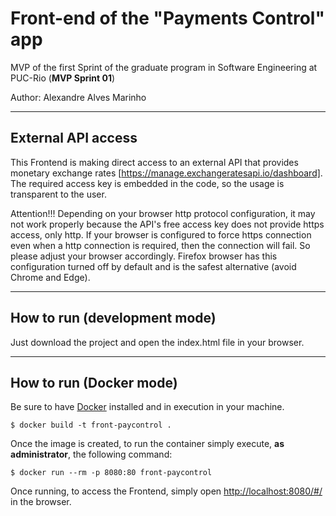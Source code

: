 # Front-end of the "Payments Control" app
MVP of the first Sprint of the graduate program in Software Engineering at PUC-Rio (**MVP Sprint 01**)

Author: Alexandre Alves Marinho

---
## External API access
This Frontend is making direct access to an external API that provides monetary exchange rates [https://manage.exchangeratesapi.io/dashboard].
The required access key is embedded in the code, so the usage is transparent to the user.

Attention!!! Depending on your browser http protocol configuration, it may not work properly because the API's free access
key does not provide https access, only http. If your browser is configured to force https connection even when a http connection is required, then the connection will fail. So please adjust your browser accordingly.
Firefox browser has this configuration turned off by default and is the safest alternative (avoid Chrome and Edge).

---
## How to run (development mode)

Just download the project and open the index.html file in your browser.

---
## How to run (Docker mode)

Be sure to have [Docker](https://docs.docker.com/engine/install/) installed and in execution in your machine.

```
$ docker build -t front-paycontrol .
```

Once the image is created, to run the container simply execute, **as administrator**, the following command:

```
$ docker run --rm -p 8080:80 front-paycontrol
```

Once running, to access the Frontend, simply open [http://localhost:8080/#/](http://localhost:8080/#/) in the browser.

